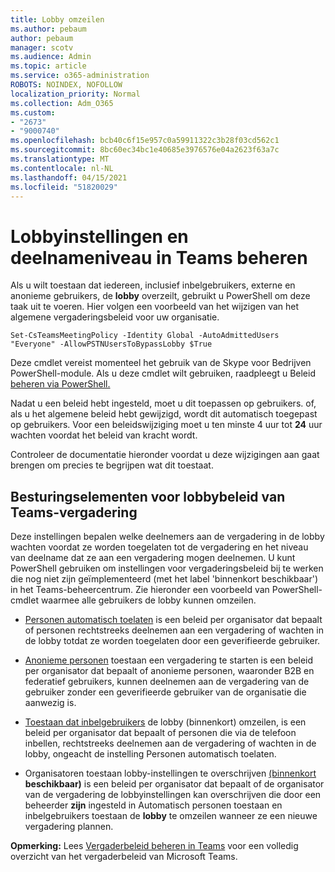 ```yaml
---
title: Lobby omzeilen
ms.author: pebaum
author: pebaum
manager: scotv
ms.audience: Admin
ms.topic: article
ms.service: o365-administration
ROBOTS: NOINDEX, NOFOLLOW
localization_priority: Normal
ms.collection: Adm_O365
ms.custom:
- "2673"
- "9000740"
ms.openlocfilehash: bcb40c6f15e957c0a59911322c3b28f03cd562c1
ms.sourcegitcommit: 8bc60ec34bc1e40685e3976576e04a2623f63a7c
ms.translationtype: MT
ms.contentlocale: nl-NL
ms.lasthandoff: 04/15/2021
ms.locfileid: "51820029"
---
```

# <a name="control-lobby-settings-and-level-of-participation-in-teams"></a>Lobbyinstellingen en deelnameniveau in Teams beheren

Als u wilt toestaan dat iedereen, inclusief inbelgebruikers, externe en anonieme gebruikers, de **lobby** overzeilt, gebruikt u PowerShell om deze taak uit te voeren. Hier volgen een voorbeeld van het wijzigen van het algemene vergaderingsbeleid voor uw organisatie.

`Set-CsTeamsMeetingPolicy -Identity Global -AutoAdmittedUsers "Everyone" -AllowPSTNUsersToBypassLobby $True`

Deze cmdlet vereist momenteel het gebruik van de Skype voor Bedrijven PowerShell-module. Als u deze cmdlet wilt gebruiken, raadpleegt u Beleid [beheren via PowerShell.](https://docs.microsoft.com/microsoftteams/teams-powershell-overview#managing-policies-via-powershell)

Nadat u een beleid hebt ingesteld, moet u dit toepassen op gebruikers. of, als u het algemene beleid hebt gewijzigd, wordt dit automatisch toegepast op gebruikers. Voor een beleidswijziging moet u ten minste 4 uur tot **24** uur wachten voordat het beleid van kracht wordt. 

Controleer de documentatie hieronder voordat u deze wijzigingen aan gaat brengen om precies te begrijpen wat dit toestaat.


## <a name="understanding-teams-meeting-lobby-policy-controls"></a>Besturingselementen voor lobbybeleid van Teams-vergadering

Deze instellingen bepalen welke deelnemers aan de vergadering in de lobby wachten voordat ze worden toegelaten tot de vergadering en het niveau van deelname dat ze aan een vergadering mogen deelnemen. U kunt PowerShell gebruiken om instellingen voor vergaderingsbeleid bij te werken die nog niet zijn geïmplementeerd (met het label 'binnenkort beschikbaar') in het Teams-beheercentrum. Zie hieronder een voorbeeld van PowerShell-cmdlet waarmee alle gebruikers de lobby kunnen omzeilen.

- [Personen automatisch toelaten](https://docs.microsoft.com/microsoftteams/meeting-policies-in-teams#automatically-admit-people) is een beleid per organisator dat bepaalt of personen rechtstreeks deelnemen aan een vergadering of wachten in de lobby totdat ze worden toegelaten door een geverifieerde gebruiker.

- [Anonieme personen](https://docs.microsoft.com/microsoftteams/meeting-policies-in-teams#allow-anonymous-people-to-start-a-meeting) toestaan een vergadering te starten is een beleid per organisator dat bepaalt of anonieme personen, waaronder B2B en federatief gebruikers, kunnen deelnemen aan de vergadering van de gebruiker zonder een geverifieerde gebruiker van de organisatie die aanwezig is.

- [Toestaan dat inbelgebruikers](https://docs.microsoft.com/microsoftteams/meeting-policies-in-teams#allow-dial-in-users-to-bypass-the-lobby-coming-soon) de lobby (binnenkort) omzeilen, is een beleid per organisator dat bepaalt of personen die via  de telefoon inbellen, rechtstreeks deelnemen aan de vergadering of wachten in de lobby, ongeacht de instelling Personen automatisch toelaten.

- Organisatoren toestaan lobby-instellingen te overschrijven [(binnenkort](https://docs.microsoft.com/microsoftteams/meeting-policies-in-teams#allow-organizers-to-override-lobby-settings-coming-soon) **beschikbaar)** is een beleid per organisator dat bepaalt of de organisator van de vergadering de lobbyinstellingen kan overschrijven die door een beheerder **zijn** ingesteld in Automatisch personen toestaan en inbelgebruikers toestaan de **lobby** te omzeilen wanneer ze een nieuwe vergadering plannen.

**Opmerking:** Lees [Vergaderbeleid beheren in Teams](https://docs.microsoft.com/microsoftteams/meeting-policies-in-teams) voor een volledig overzicht van het vergaderbeleid van Microsoft Teams.
